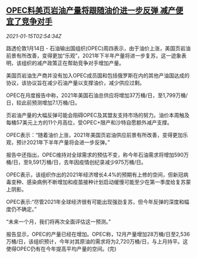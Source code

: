 <!--1610679347000-->
[OPEC料美页岩油产量将跟随油价进一步反弹 减产便宜了竞争对手](https://cn.reuters.com/article/usa-shale-oilopec-thur-idCNKBS29K07U)
------

<div><i>2021-01-15T02:54:34Z</i></div><p>路透伦敦1月14日 - 石油输出国组织(OPEC)周四表示，由于油价上涨，美国页岩油前景有所改善，变得更加“乐观”，2021年下半年产量将进一步复苏，这一迹象表明，该组织的减产政策正在帮助竞争对手增加产量。</p><p>美国页岩油生产商并没有加入OPEC成员国和包括俄罗斯在内的其他产油国达成的协议，该协议旨在减少石油产量以支撑油价，减少供应过剩。</p><p>OPEC在月度报告中称，2021年美国石油总供应将增加37万桶/日，至1,799万桶/日，较此前预测增加7.1万桶/日。</p><p>页岩油产量的大幅反弹可能会阻碍OPEC及其盟友支持市场的努力。油价本周触及每桶57美元上方的11个月高位，受OPEC+限产和沙特自愿额外减产支撑。</p><p>OPEC表示：“随着油价上涨，2021年美国页岩油供应前景有所改善，变得更加乐观，预计2021年下半年产量将会进一步反弹。”</p><p>报告中还指出，OPEC维持对全球需求的预估不变，称今年石油需求将增加590万桶/日，至9,591万桶/日，去年因疫情创纪录减少975万桶/日。</p><p>OPEC表示，该组织作出的2021年经济增长4.4%的预期有上修的空间，但新冠病毒变种、感染病例不断增加和疫苗接种计划启动缓慢可能至少在第一季度给复苏蒙上阴影。</p><p>OPEC表示:“尽管2021年全球经济很有可能出现强劲复苏，但今年反弹的深度和幅度仍不确定。”</p><p>“未来一个月，我们将再次全面评估这一预测。”</p><p>报告显示，OPEC的产量已经在增加。OPEC称，12月产量增加28万桶/日至2,536万桶/日，该组织预计，今年对其原油的需求将为2,720万桶/日，与上月持平。这使得OPEC仍有在今年提高平均产量的空间。(完)</p>
